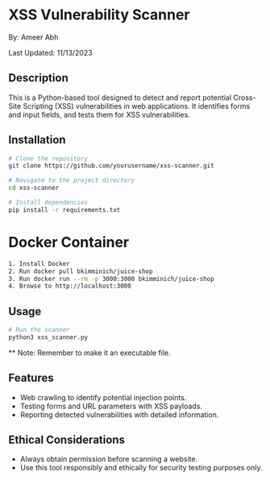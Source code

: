 # XSS Vulnerability Scanner
By: Ameer Abh

Last Updated: 11/13/2023

## Description
This is a Python-based tool designed to detect and report potential Cross-Site Scripting (XSS) vulnerabilities in web applications. It identifies forms and input fields, and tests them for XSS vulnerabilities.

## Installation
```bash
# Clone the repository
git clone https://github.com/yourusername/xss-scanner.git

# Navigate to the project directory
cd xss-scanner

# Install dependencies
pip install -r requirements.txt
```
# Docker Container
```bash
1. Install Docker
2. Run docker pull bkimminich/juice-shop
3. Run docker run --rm -p 3000:3000 bkimminich/juice-shop
4. Browse to http://localhost:3000
```
## Usage
```bash
# Run the scanner
python3 xss_scanner.py
```
** Note: Remember to make it an executable file. 

## Features
- Web crawling to identify potential injection points.
- Testing forms and URL parameters with XSS payloads.
- Reporting detected vulnerabilities with detailed information.

## Ethical Considerations
- Always obtain permission before scanning a website.
- Use this tool responsibly and ethically for security testing purposes only.